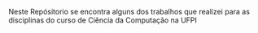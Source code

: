 Neste Repósitorio se encontra alguns dos trabalhos que realizei para as disciplinas do curso de Ciência da Computação na UFPI
